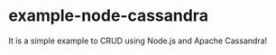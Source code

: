 example-node-cassandra
======================

It is a simple example to CRUD using Node.js and Apache Cassandra!
